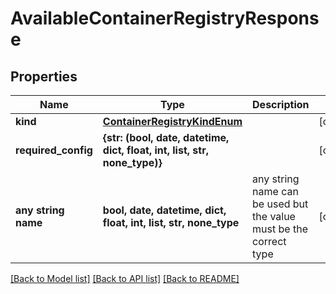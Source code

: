# AvailableContainerRegistryResponse


## Properties
Name | Type | Description | Notes
------------ | ------------- | ------------- | -------------
**kind** | [**ContainerRegistryKindEnum**](ContainerRegistryKindEnum.md) |  | [optional] 
**required_config** | **{str: (bool, date, datetime, dict, float, int, list, str, none_type)}** |  | [optional] 
**any string name** | **bool, date, datetime, dict, float, int, list, str, none_type** | any string name can be used but the value must be the correct type | [optional]

[[Back to Model list]](../README.md#documentation-for-models) [[Back to API list]](../README.md#documentation-for-api-endpoints) [[Back to README]](../README.md)


